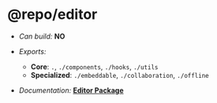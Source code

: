 # @repo/editor

- _Can build:_ **NO**

- _Exports:_
  - **Core**: `.`, `./components`, `./hooks`, `./utils`
  - **Specialized**: `./embeddable`, `./collaboration`, `./offline`

- _Documentation:_ **[Editor Package](../../apps/docs/packages/editor/)**
